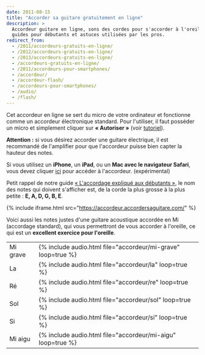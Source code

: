 ```yaml
---
date: 2011-08-15
title: "Accorder sa guitare gratuitement en ligne"
description: >
  Accordeur guitare en ligne, sons des cordes pour s'accorder à l'oreille, 
  guides pour débutants et astuces utilisées par les pros.
redirect_from:
  - /2011/accordeurs-gratuits-en-ligne/
  - /2012/accordeurs-gratuits-en-ligne/
  - /2013/accordeurs-gratuits-en-ligne/
  - /accordeurs-gratuits-en-ligne/
  - /2011/accordeurs-pour-smartphones/
  - /accordeur/
  - /accordeur-flash/
  - /accordeurs-pour-smartphones/
  - /audio/
  - /flash/
---
```


Cet accordeur en ligne se sert du micro de votre ordinateur et fonctionne comme 
un accordeur électronique standard. Pour l'utiliser, il faut posséder un micro 
et simplement cliquer sur **« Autoriser »** (voir [tutoriel](/tutoriel/)).

**Attention :** si vous désirez accorder une guitare électrique, il est 
recommandé de l'amplifier pour que l'accordeur puisse bien capter la hauteur 
des notes.

Si vous utilisez un **iPhone**, un **iPad**, ou un **Mac avec le navigateur 
Safari**, vous devez cliquer <a href="https://accordeur.accordersaguitare.com" 
target="_blank">ici</a> pour accéder à l'accordeur. (expérimental)

Petit rappel de notre guide [« L'accordage expliqué aux 
débutants »](/l-accordage-explique-aux-debutants/), le nom des notes qui 
doivent s'afficher est, de la corde la plus grosse à la plus petite : **E, A, 
D, G, B, E**.

{% include iframe.html src="https://accordeur.accordersaguitare.com/" %}

Voici aussi les notes justes d'une guitare acoustique accordée en Mi (accordage 
standard), qui vous permettront de vous accorder à l'oreille, ce qui est un 
**excellent exercice pour l'oreille**.

<table id="notes">
  <tr>
    <td>Mi grave</td>
    <td>{% include audio.html file="accordeur/mi-grave" loop=true %}</td>
  </tr>
  <tr>
    <td>La</td>
    <td>{% include audio.html file="accordeur/la" loop=true %}</td>
  </tr>
  <tr>
    <td>Ré</td>
    <td>{% include audio.html file="accordeur/re" loop=true %}</td>
  </tr>
  <tr>
    <td>Sol</td>
    <td>{% include audio.html file="accordeur/sol" loop=true %}</td>
  </tr>
  <tr>
    <td>Si</td>
    <td>{% include audio.html file="accordeur/si" loop=true %}</td>
  </tr>
  <tr>
    <td>Mi aigu</td>
    <td>{% include audio.html file="accordeur/mi-aigu" loop=true %}</td>
  </tr>
</table>
